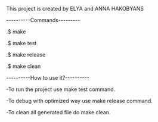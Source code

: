 This project is created by ELYA and ANNA HAKOBYANS

----------Commands---------

.$ make

.$ make test

.$ make release

.$ make clean

----------How to use it?----------

-To run the project use make test command.

-To debug with optimized way use make release command.

-To clean all generated file do make clean.

